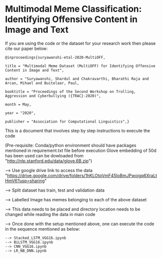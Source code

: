 # Multimodal Meme Classification: Identifying Offensive Content in Image and Text

If you are using the code or the dataset for your research work then please cite our paper below:

    @inproceedings{suryawanshi-etal-2020-MultiOFF,
    
    title = "Multimodal Meme Dataset (MultiOFF) for Identifying Offensive Content in Image and Text",
    
    author = "Suryawanshi, Shardul and Chakravarthi, Bharathi Raja and Arcan, Mihael and Buitelaar, Paul,
    
    booktitle = "Proceedings of the Second Workshop on Trolling, Aggression and Cyberbullying ({TRAC}-2020)",
    
    month = May,
    
    year = "2020",
    
    publisher = "Association for Computational Linguistics",}

This is a document that involves step by step instructions to execute the code

(Pre-requisite: Conda/python environment should have packages mentioned in requirement.txt file before execution
		Glove embedding of 50d has been used can be dowloaded from "http://nlp.stanford.edu/data/glove.6B.zip")

--> Use google drive link to access the data "https://drive.google.com/drive/folders/1hKLOtpVmF45IoBmJPwojgq6XraLtHmV6?usp=sharing"

--> Split dataset has train, test and validation data

--> Labelled Image has memes belonging to each of the above dataset

--> This data needs to be placed and directory location needs to be changed while reading the data in main code

--> Once done with the setup mentioned above, one can execute the code in the sequence mentioned as below:

	--> Stacked_LSTM_VGG16.ipynb
	--> BiLSTM_VGG16.ipynb
	--> CNN_VGG16.ipynb
	--> LR_NB_DNN.ipynb
